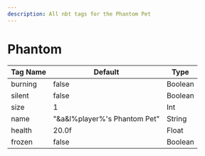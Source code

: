 ```yaml
---
description: All nbt tags for the Phantom Pet
---
```



# Phantom

| Tag Name     | Default                                                            | Type                                         |
| - | - | - |
| burning | false | Boolean |
| silent | false | Boolean |
| size | 1 | Int |
| name | "&a&l%player%'s Phantom Pet" | String |
| health | 20.0f | Float |
| frozen | false | Boolean |
